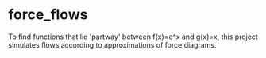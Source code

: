 # force_flows
To find functions that lie 'partway' between f(x)=e^x and g(x)=x, this project simulates flows according to approximations of force diagrams.
